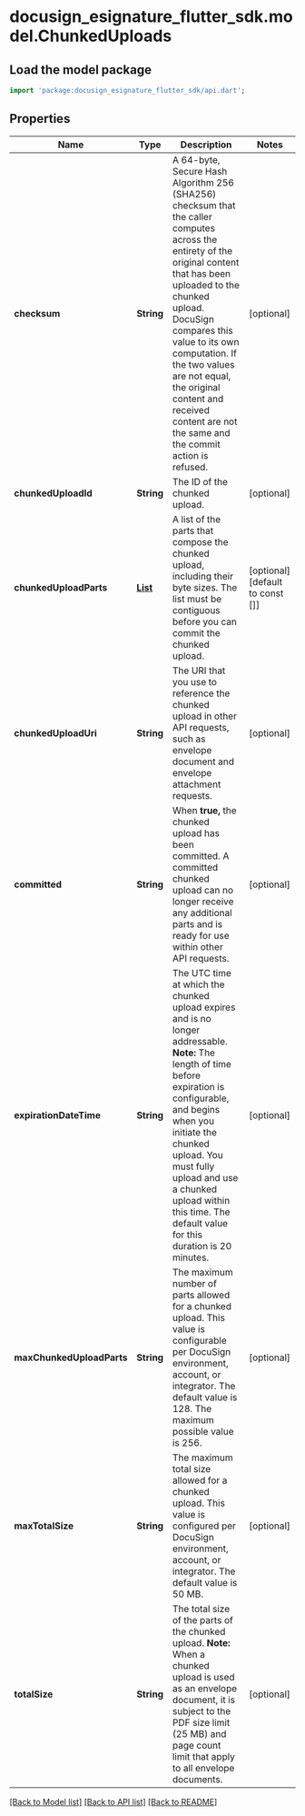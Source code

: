 # docusign_esignature_flutter_sdk.model.ChunkedUploads

## Load the model package
```dart
import 'package:docusign_esignature_flutter_sdk/api.dart';
```

## Properties
Name | Type | Description | Notes
------------ | ------------- | ------------- | -------------
**checksum** | **String** | A 64-byte, Secure Hash Algorithm 256 (SHA256) checksum that the caller computes across the entirety of the original content that has been uploaded to the chunked upload. DocuSign compares this value to its own computation. If the two values are not equal, the original content and received content are not the same and the commit action is refused. | [optional] 
**chunkedUploadId** | **String** | The ID of the chunked upload.  | [optional] 
**chunkedUploadParts** | [**List<ChunkedUploadPart>**](ChunkedUploadPart.md) | A list of the parts that compose the chunked upload, including their byte sizes. The list must be contiguous before you can commit the chunked upload. | [optional] [default to const []]
**chunkedUploadUri** | **String** | The URI that you use to reference the chunked upload in other API requests, such as envelope document and envelope attachment requests.  | [optional] 
**committed** | **String** | When **true,** the chunked upload has been committed. A committed chunked upload can no longer receive any additional parts and is ready for use within other API requests.  | [optional] 
**expirationDateTime** | **String** | The UTC time at which the chunked upload expires and is no longer addressable.   **Note:** The length of time before expiration is configurable, and begins when you initiate the chunked upload. You must fully upload and use a chunked upload within this time. The default value for this duration is 20 minutes. | [optional] 
**maxChunkedUploadParts** | **String** | The maximum number of parts allowed for a chunked upload. This value is configurable per DocuSign environment, account, or integrator. The default value is 128. The maximum possible value is 256.    | [optional] 
**maxTotalSize** | **String** | The maximum total size allowed for a chunked upload. This value is configured per DocuSign environment, account, or integrator. The default value is 50 MB. | [optional] 
**totalSize** | **String** | The total size of the parts of the chunked upload.  **Note:** When a chunked upload is used as an envelope document, it is subject to the PDF size limit (25 MB) and page count limit that apply to all envelope documents. | [optional] 

[[Back to Model list]](../README.md#documentation-for-models) [[Back to API list]](../README.md#documentation-for-api-endpoints) [[Back to README]](../README.md)



